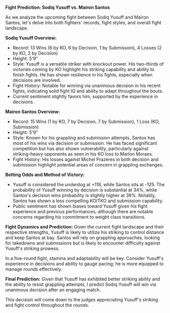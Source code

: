 **Fight Prediction: Sodiq Yusuff vs. Mairon Santos**

As we analyze the upcoming fight between Sodiq Yusuff and Mairon Santos, let's delve into both fighters' records, fight styles, and overall fight landscape.

**Sodiq Yusuff Overview:**
- Record: 13 Wins (6 by KO, 6 by Decision, 1 by Submission), 4 Losses (2 by KO, 2 by Decision)
- Height: 5'9"
- Style: Yusuff is a versatile striker with knockout power. His two-thirds of victories coming by KO highlight his striking capability and ability to finish fights. He has shown resilience in his fights, especially when decisions are involved.
- Fight History: Notable for winning via unanimous decision in his recent fights, indicating solid fight IQ and ability to adapt throughout the bouts.
- Current sentiment slightly favors him, supported by the experience in decisions.

**Mairon Santos Overview:**
- Record: 15 Wins (1 by KO, 7 by Decision, 7 by Submission), 1 Loss (KO, Submission)
- Height: 5'9"
- Style: Known for his grappling and submission attempts, Santos has most of his wins via decision or submission. He has faced significant competition but has also shown vulnerability, particularly against striking-heavy opponents as seen in his KO loss to Marlon Moraes.
- Fight History: His losses against Michel Prazeres in both decision and submission highlight potential areas of concern in grappling exchanges.

**Betting Odds and Method of Victory:**
- Yusuff is considered the underdog at +118, while Santos sits at -125. The probability of Yusuff winning by decision is substantial at 34%, while Santos's decision wins probability is slightly higher at 39%. Notably, Santos has shown a less compelling KO/TKO and submission capability.
- Public sentiment has shown biases toward Yusuff given his fight experience and previous performances, although there are notable concerns regarding his commitment to weight class transitions.

**Fight Dynamics and Prediction:**
Given the current fight landscape and their respective strengths, Yusuff is likely to utilize his striking to control distance and keep Santos at bay. Santos will rely on grappling approaches, looking for takedowns and submissions but is likely to encounter difficulty against Yusuff's striking prowess.

In a five-round fight, stamina and adaptability will be key. Consider Yusuff's experience in decisions and ability to gauge pacing; he is more equipped to manage rounds effectively. 

**Final Prediction:**
Given that Yusuff has exhibited better striking ability and the ability to resist grappling attempts, I predict Sodiq Yusuff will win via unanimous decision after an engaging match.

This decision will come down to the judges appreciating Yusuff's striking and fight control throughout the rounds.